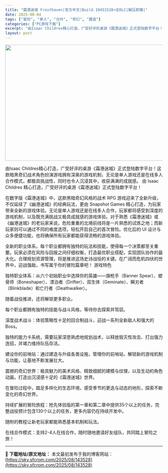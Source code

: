 ```yaml
---
title: "霜港迷城 Frosthaven|官方中文|Build.19451528+全DLC|解压即撸|"
date: 2025-08-04
tags: ["冒险", "单人", "合作", "奇幻", "建造"]
categories: ["PC游戏下载"]
excerpt: "由Isaac Childres精心打造，广受好评的桌游《霜港迷城》正式登陆数字平台！这款暗黑奇幻战术角色扮演游戏拥有深奥的游戏机制，无论是单人游戏还是在线多人合作模式，都极具挑战性，同时也令人沉浸其中，收获满满的成就感。 由 Isaac Childres 精心打造，广受好评的桌游《霜港迷城》正式登陆&hellip;"
layout: post
---
```


<img class="aligncenter size-full wp-image-143501" src="https://sky.sfcrom.com/wp-content/uploads/2025/08/2025080211205171.webp" alt="" width="660" height="370" />

由Isaac Childres精心打造，广受好评的桌游《霜港迷城》正式登陆数字平台！这款暗黑奇幻战术角色扮演游戏拥有深奥的游戏机制，无论是单人游戏还是在线多人合作模式，都极具挑战性，同时也令人沉浸其中，收获满满的成就感。
由 Isaac Childres 精心打造，广受好评的桌游《霜港迷城》正式登陆数字平台！

在数字版《霜港迷城》中，这款黑暗奇幻风格的战术 RPG 游戏迎来了全新升级，不仅延续了《幽港迷城》的经典玩法，更由 Snapshot Games 精心打造，为玩家带来全新的游戏体验。无论是单人游戏还是在线多人合作，玩家都将感受到深度的游戏机制，以及既充满挑战又极具成就感的游戏体验。对于熟悉《霜港迷城》或《幽港迷城》的老玩家来说，危险重重的北境前线将是一片熟悉的试炼之地；而新玩家则可以通过不同的难度选项，轻松开启自己的首次冒险。优化后的 UI 设计与众多便捷功能，也将确保所有玩家都能获得流畅的游戏体验。

全新的职业体系，每个职业都拥有独特的玩法和技能，使得每一个决策都至关重要。玩家必须在风险与回报之间仔细权衡，打造最优职业搭配，实现团队协作的最大化。合理规划资源管理，将是推进这场史诗战役的关键。在广阔而危机四伏的世界中，迎战强敌，书写属于你的冒险篇章吧！
游戏特色

独特职业体系：从六个初始职业中选择你的英雄——旗枪手（Banner Spear）、塑骨师（Boneshaper）、漂泊者（Drifter）、双生体（Geminate）、瞬刃者（Blinkblade）和亡行者（Deathwalker）。

随着战役推进，还将解锁更多职业。

每个职业都拥有独特的技能与战斗风格，等待你去探索并驾驭。

深度战术战斗：体验策略性十足的回合制战斗，迎战一系列全新敌人和强大的 Boss。

独特的能力卡系统，需要玩家深思熟虑地规划战术，以释放毁灭性攻击、打出强力连招，并竭力维持队伍存活。

建设你的前哨站：通过建造与升级各类设施，管理你的前哨站，解锁新的游戏机制与功能，让基地不断发展壮大。

震撼的奇幻世界：极具魅力的美术风格、精致细腻的建模与纹理，以及生动的角色动画，打造出沉浸感十足的《霜港迷城》世界。

在冒险过程中，踏足多样化的生态环境，感受季节的更迭与动态的地形，探索不断变化的奇幻世界。

持续扩展的冒险旅程：抢先体验版的第一章和第二章中提供35个以上的任务，完整战役预计包含130个以上的任务，更多内容仍在持续开发中。

随附的教程让新老玩家都能熟悉基本机制和玩法。

在线合作模式：支持2-4人在线合作，随时随地邀请好友组队，共同踏上冒险之旅！

---
📖 **下载地址/原文地址：** 本文最初发布于我的博客网站：[https://sky.sfcrom.com/2025/08/143528](https://sky.sfcrom.com/2025/08/143528)
